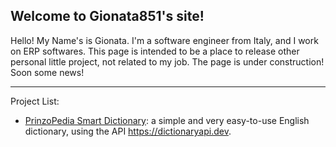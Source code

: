 ## Welcome to Gionata851's site!

Hello! My Name's is Gionata. I'm a software engineer from Italy, and I work on ERP softwares.
This page is intended to be a place to release other personal little project, not related to my job.
The page is under construction! Soon some news!

---

Project List:
 - [PrinzoPedia Smart Dictionary](https://gionata851.github.io/PrinzoPedia/): a simple and very easy-to-use English dictionary, using the API https://dictionaryapi.dev.
 
